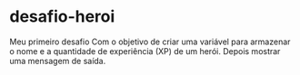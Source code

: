 # desafio-heroi
Meu primeiro desafio 
Com o objetivo de criar uma variável para armazenar o nome e a quantidade de experiência (XP) de um herói. Depois mostrar uma mensagem de saída.
